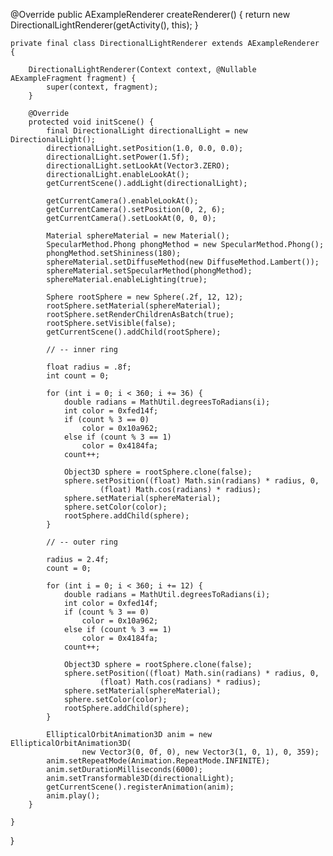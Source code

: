 @Override
    public AExampleRenderer createRenderer() {
		return new DirectionalLightRenderer(getActivity(), this);
	}

	private final class DirectionalLightRenderer extends AExampleRenderer {

		DirectionalLightRenderer(Context context, @Nullable AExampleFragment fragment) {
			super(context, fragment);
		}

        @Override
		protected void initScene() {
			final DirectionalLight directionalLight = new DirectionalLight();
            directionalLight.setPosition(1.0, 0.0, 0.0);
			directionalLight.setPower(1.5f);
            directionalLight.setLookAt(Vector3.ZERO);
            directionalLight.enableLookAt();
			getCurrentScene().addLight(directionalLight);

            getCurrentCamera().enableLookAt();
            getCurrentCamera().setPosition(0, 2, 6);
            getCurrentCamera().setLookAt(0, 0, 0);

			Material sphereMaterial = new Material();
			SpecularMethod.Phong phongMethod = new SpecularMethod.Phong();
			phongMethod.setShininess(180);
			sphereMaterial.setDiffuseMethod(new DiffuseMethod.Lambert());
			sphereMaterial.setSpecularMethod(phongMethod);
			sphereMaterial.enableLighting(true);

			Sphere rootSphere = new Sphere(.2f, 12, 12);
			rootSphere.setMaterial(sphereMaterial);
			rootSphere.setRenderChildrenAsBatch(true);
			rootSphere.setVisible(false);
			getCurrentScene().addChild(rootSphere);

			// -- inner ring

			float radius = .8f;
			int count = 0;

			for (int i = 0; i < 360; i += 36) {
				double radians = MathUtil.degreesToRadians(i);
				int color = 0xfed14f;
				if (count % 3 == 0)
					color = 0x10a962;
				else if (count % 3 == 1)
					color = 0x4184fa;
				count++;

				Object3D sphere = rootSphere.clone(false);
				sphere.setPosition((float) Math.sin(radians) * radius, 0,
						(float) Math.cos(radians) * radius);
				sphere.setMaterial(sphereMaterial);
				sphere.setColor(color);
				rootSphere.addChild(sphere);
			}

			// -- outer ring

			radius = 2.4f;
			count = 0;

			for (int i = 0; i < 360; i += 12) {
				double radians = MathUtil.degreesToRadians(i);
				int color = 0xfed14f;
				if (count % 3 == 0)
					color = 0x10a962;
				else if (count % 3 == 1)
					color = 0x4184fa;
				count++;

				Object3D sphere = rootSphere.clone(false);
				sphere.setPosition((float) Math.sin(radians) * radius, 0,
						(float) Math.cos(radians) * radius);
				sphere.setMaterial(sphereMaterial);
				sphere.setColor(color);
				rootSphere.addChild(sphere);
			}

			EllipticalOrbitAnimation3D anim = new EllipticalOrbitAnimation3D(
					new Vector3(0, 0f, 0), new Vector3(1, 0, 1), 0, 359);
			anim.setRepeatMode(Animation.RepeatMode.INFINITE);
			anim.setDurationMilliseconds(6000);
			anim.setTransformable3D(directionalLight);
			getCurrentScene().registerAnimation(anim);
			anim.play();
		}

	}

}
